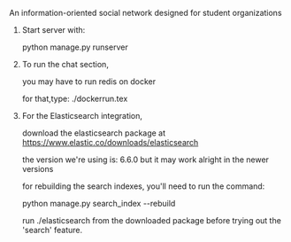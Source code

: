 An information-oriented social network designed for student 
organizations 



1. Start server with:
	
   python manage.py runserver 

2. To run the chat section, 

   you may have to run redis on docker 

   for that,type: ./dockerrun.tex 

3. For the Elasticsearch integration,

   download the elasticsearch package at https://www.elastic.co/downloads/elasticsearch

   the version we're using is: 6.6.0 but it may work alright in the newer versions

   for rebuilding the search indexes, you'll need to run the command:

   python manage.py search_index --rebuild 

   run ./elasticsearch from the downloaded package before trying out the 'search' feature. 



